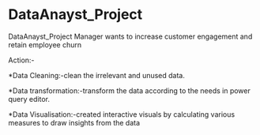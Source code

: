 # DataAnayst_Project
DataAnayst_Project
Manager wants to increase customer engagement and retain employee churn

Action:-

*Data Cleaning:-clean the irrelevant and unused data.

*Data transformation:-transform the data according to the needs in power query editor.

*Data Visualisation:-created interactive visuals by calculating various measures to draw insights from the data
